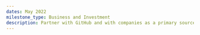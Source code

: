 ```yaml
---
dates: May 2022
milestone_type: Business and Investment
description: Partner with GitHub and with companies as a primary source of business communication.
---
```

